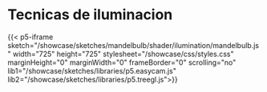 
# Tecnicas de iluminacion

<script>
    function disableScroll(canvas){
        canvas.onwheel = function(event){
            event.preventDefault();
        };

        canvas.onmousewheel = function(event){
            event.preventDefault();
        };
    }
</script>


<div></div>

{{< p5-iframe sketch="/showcase/sketches/mandelbulb/shader/ilumination/mandelbulb.js" width="725" height="725" stylesheet="/showcase/css/styles.css" marginHeight="0" marginWidth="0" frameBorder="0" scrolling="no" lib1="/showcase/sketches/libraries/p5.easycam.js" lib2="/showcase/sketches/libraries/p5.treegl.js">}}

